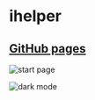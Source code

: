 # ihelper

## [GitHub pages](https://boriskrasko.github.io/ihelper)

![start page](https://boriskrasko.github.io/ihelper/covers/start.png)

![dark mode](https://boriskrasko.github.io/ihelper/covers/dark.png)

